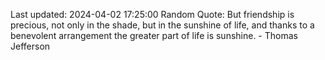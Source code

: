 Last updated: 2024-04-02 17:25:00
Random Quote: But friendship is precious, not only in the shade, but in the sunshine of life, and thanks to a benevolent arrangement the greater part of life is sunshine. - Thomas Jefferson